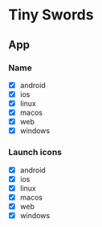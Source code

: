# Tiny Swords

## App

### Name

- [x] android
- [x] ios
- [x] linux
- [x] macos
- [x] web
- [x] windows

### Launch icons

- [x] android
- [x] ios
- [x] linux
- [x] macos
- [x] web
- [x] windows
